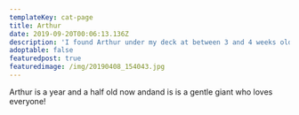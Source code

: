```yaml
---
templateKey: cat-page
title: Arthur
date: 2019-09-20T00:06:13.136Z
description: 'I found Arthur under my deck at between 3 and 4 weeks old! '
adoptable: false
featuredpost: true
featuredimage: /img/20190408_154043.jpg
---
```

Arthur is a year and a half old now andand is is a gentle giant who loves everyone!
